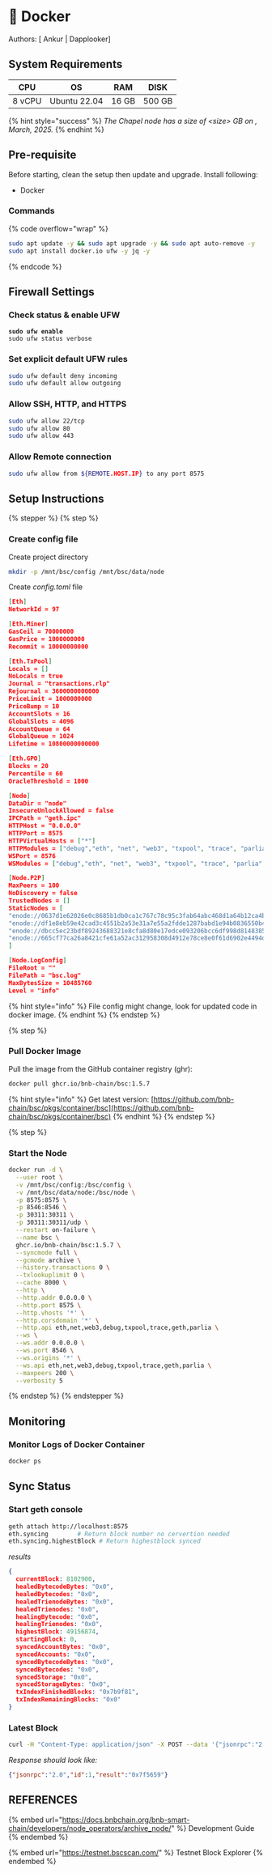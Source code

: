 # 🐳 Docker

Authors: \[ Ankur | Dapplooker]

## System Requirements

<table data-full-width="false"><thead><tr><th>CPU</th><th>OS</th><th>RAM</th><th>DISK</th></tr></thead><tbody><tr><td>8 vCPU</td><td>Ubuntu 22.04</td><td>16 GB</td><td>500 GB </td></tr></tbody></table>

{% hint style="success" %}
_The Chapel node has a size of  \<size> GB on  , March, 2025._
{% endhint %}

## Pre-requisite

Before starting, clean the setup then update and upgrade. Install following:

* Docker

### **Commands**

{% code overflow="wrap" %}
```bash
sudo apt update -y && sudo apt upgrade -y && sudo apt auto-remove -y
sudo apt install docker.io ufw -y jq -y
```
{% endcode %}

## Firewall Settings

### Check status & enable UFW&#x20;

<pre class="language-bash"><code class="lang-bash"><strong>sudo ufw enable
</strong>sudo ufw status verbose
</code></pre>

### Set explicit default UFW rules

```bash
sudo ufw default deny incoming
sudo ufw default allow outgoing
```

### Allow SSH, HTTP, and HTTPS

```bash
sudo ufw allow 22/tcp
sudo ufw allow 80
sudo ufw allow 443
```

### Allow Remote connection

```bash
sudo ufw allow from ${REMOTE.HOST.IP} to any port 8575
```

## Setup Instructions&#x20;

{% stepper %}
{% step %}
### Create config file

Create project directory

```bash
mkdir -p /mnt/bsc/config /mnt/bsc/data/node
```

Create _config.toml_ file

```json
[Eth]
NetworkId = 97

[Eth.Miner]
GasCeil = 70000000
GasPrice = 1000000000
Recommit = 10000000000

[Eth.TxPool]
Locals = []
NoLocals = true
Journal = "transactions.rlp"
Rejournal = 3600000000000
PriceLimit = 1000000000
PriceBump = 10
AccountSlots = 16
GlobalSlots = 4096
AccountQueue = 64
GlobalQueue = 1024
Lifetime = 10800000000000

[Eth.GPO]
Blocks = 20
Percentile = 60
OracleThreshold = 1000

[Node]
DataDir = "node"
InsecureUnlockAllowed = false
IPCPath = "geth.ipc"
HTTPHost = "0.0.0.0"
HTTPPort = 8575
HTTPVirtualHosts = ["*"]
HTTPModules = ["debug","eth", "net", "web3", "txpool", "trace", "parlia", "geth"]
WSPort = 8576
WSModules = ["debug","eth", "net", "web3", "txpool", "trace", "parlia", "geth" ]

[Node.P2P]
MaxPeers = 100
NoDiscovery = false
TrustedNodes = []
StaticNodes = [
"enode://0637d1e62026e0c8685b1db0ca1c767c78c95c3fab64abc468d1a64b12ca4b530b46b8f80c915aec96f74f7ffc5999e8ad6d1484476f420f0c10e3d42361914b@52.199.214.252:30311",
"enode://df1e8eb59e42cad3c4551b2a53e31a7e55a2fdde1287babd1e94b0836550b489ba16c40932e4dacb16cba346bd442c432265a299c4aca63ee7bb0f832b9f45eb@52.51.80.128:30311",
"enode://dbcc5ec23bdf89243688321e8cfa8d80e17edce093206bcc6df998d8148385767cae3058a1c1e20c93c3b8e07962bc7a321deab0aa46c106283f1220f12c220a@3.209.122.123:30311",
"enode://665cf77ca26a8421cfe61a52ac312958308d4912e78ce8e0f61d6902e4494d4cc38f9b0dd1b23a427a7a5734e27e5d9729231426b06bb9c73b56a142f83f6b68@52.72.123.113:30311"
]

[Node.LogConfig]
FileRoot = ""
FilePath = "bsc.log"
MaxBytesSize = 10485760
Level = "info"
```

{% hint style="info" %}
File config might change, look for updated code in docker image.&#x20;
{% endhint %}
{% endstep %}

{% step %}
### Pull Docker Image

Pull the image from the GitHub container registry (ghr):

```bash
docker pull ghcr.io/bnb-chain/bsc:1.5.7 
```

{% hint style="info" %}
Get latest version: [https://github.com/bnb-chain/bsc/pkgs/container/bsc](https://github.com/bnb-chain/bsc/pkgs/container/bsc)
{% endhint %}
{% endstep %}

{% step %}
### Start the Node

```bash
docker run -d \
  --user root \
  -v /mnt/bsc/config:/bsc/config \
  -v /mnt/bsc/data/node:/bsc/node \
  -p 8575:8575 \
  -p 8546:8546 \
  -p 30311:30311 \
  -p 30311:30311/udp \
  --restart on-failure \
  --name bsc \
  ghcr.io/bnb-chain/bsc:1.5.7 \
  --syncmode full \
  --gcmode archive \
  --history.transactions 0 \
  --txlookuplimit 0 \
  --cache 8000 \
  --http \
  --http.addr 0.0.0.0 \
  --http.port 8575 \
  --http.vhosts '*' \
  --http.corsdomain '*' \
  --http.api eth,net,web3,debug,txpool,trace,geth,parlia \
  --ws \
  --ws.addr 0.0.0.0 \
  --ws.port 8546 \
  --ws.origins '*' \
  --ws.api eth,net,web3,debug,txpool,trace,geth,parlia \
  --maxpeers 200 \
  --verbosity 5
```
{% endstep %}
{% endstepper %}

## Monitoring

### Monitor Logs of Docker Container&#x20;

```bash
docker ps 
```

## Sync Status

### Start geth console&#x20;

```bash
geth attach http://localhost:8575
eth.syncing        # Return block number no cervertion needed
eth.syncing.highestBlock # Return highestblock synced
```

_results_

```json
{
  currentBlock: 8102900,
  healedBytecodeBytes: "0x0",
  healedBytecodes: "0x0",
  healedTrienodeBytes: "0x0",
  healedTrienodes: "0x0",
  healingBytecode: "0x0",
  healingTrienodes: "0x0",
  highestBlock: 49156874,
  startingBlock: 0,
  syncedAccountBytes: "0x0",
  syncedAccounts: "0x0",
  syncedBytecodeBytes: "0x0",
  syncedBytecodes: "0x0",
  syncedStorage: "0x0",
  syncedStorageBytes: "0x0",
  txIndexFinishedBlocks: "0x7b9f81",
  txIndexRemainingBlocks: "0x0"
}
```

### Latest Block

```bash
curl -H "Content-Type: application/json" -X POST --data '{"jsonrpc":"2.0","method":"eth_blockNumber","params":[],"id":1}' http://localhost:8575
```

_Response should look like:_

```json
{"jsonrpc":"2.0","id":1,"result":"0x7f5659"}
```

## REFERENCES

{% embed url="https://docs.bnbchain.org/bnb-smart-chain/developers/node_operators/archive_node/" %}
Development Guide
{% endembed %}

{% embed url="https://testnet.bscscan.com/" %}
Testnet Block Explorer
{% endembed %}
